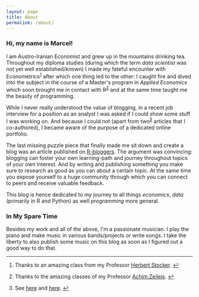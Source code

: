 ```yaml
---
layout: page
title: About
permalink: /about/
---
```


<h3>Hi, my name is Marcel! </h3>

<p>I am Austro-Iranian Economist and grew up in the mountains drinking tea. Throughout my diploma studies (during which the term <em>data scientist</em> was not yet well established/known) I made my fateful encounter with Econometrics<sup id="fnref:1"><a class="footnote-ref" href="#fn:1" rel="footnote">1</a></sup> after which one thing led to the other: I caught fire and dived into the subject in the course of a Master's program in <em>Applied Economics</em> which soon brought me in contact with R<sup id="fnref:2"><a class="footnote-ref" href="#fn:2" rel="footnote">2</a></sup> and at the same time taught me the beauty of programming. </p>
<p>While I never really understood the value of blogging, in a recent job interview for a position as an analyst I was asked if I could show some stuff I was working on. And because I could not (apart from two<sup id="fnref:3"><a class="footnote-ref" href="#fn:3" rel="footnote">3</a></sup> articles that I co-authored), I became aware of the purpose of a dedicated online portfolio.</p>
<p>The last missing puzzle piece that finally made me sit down and create a blog was an article published on <a href="https://www.r-bloggers.com/advice-to-aspiring-data-scientists-start-a-blog/">R-bloggers</a>. The argument was convincing: blogging can foster your own learning-path and journey throughout topics of your own interest. And by writing and publishing something you make sure to research as good as you can about a certain topic. At the same time you expose yourself to a huge community through which you can connect to peers and receive valuable feedback.</p>
<p>This blog is hence dedicated to my journey to all things <em>economics</em>, <em>data</em> (primarily in R and Python) as well <em>programming</em> more general.</p>


<h3>In My Spare Time</h3>
  <p>Besides my work and all of the above, I'm a passionate musician. I play the piano and make music in various bands/projects or write songs. I take the liberty to also publish some music on this blog as soon as I figured out a good way to do that.</p>

  <div class="footnote">
      <hr/>
      <ol>
          <li id="fn:1">
          <p>Thanks to an amazing class from my Professor <a href="https://www.hsto.info/econometrics/">Herbert Stocker</a>. <a class="footnote-backref" href="#fnref:1" rev="footnote" title="Jump back to footnote 1 in the text">↩</a></p>
          </li>
          <li id="fn:2">
              <p>Thanks to the amazing classes of my Professor <a href="https://eeecon.uibk.ac.at/~zeileis/">Achim Zeileis</a>. <a class="footnote-backref" href="#fnref:2" rev="footnote" title="Jump back to footnote 2 in the text">↩</a></p>
          </li>
          <li id="fn:3">
              <p>See <a href="https://econpapers.repec.org/article/onboenbfs/y_3a2016_3ai_3a31_3ab_3a3.htm">here</a> and <a href="https://www.unece.org/fileadmin/DAM/stats/documents/ece/ces/ge.42/2017/ECB.pdf">here</a>. <a class="footnote-backref" href="#fnref:3" rev="footnote" title="Jump back to footnote 3 in the text">↩</a></p>
          </li>
      </ol>
  </div>
